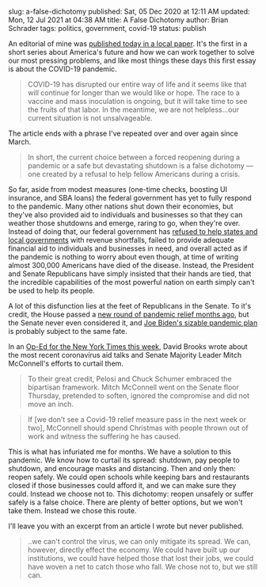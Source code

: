slug: a-false-dichotomy
published: Sat, 05 Dec 2020 at 12:11 AM
updated: Mon, 12 Jul 2021 at 04:38 AM
title: A False Dichotomy
author: Brian Schrader
tags: politics, government, covid-19
status: publish

An editorial of mine was [published today in a local paper][1]. It's the first in a short series about America's future and how we can work together to solve our most pressing problems, and like most things these days this first essay is about the COVID-19 pandemic.

> COVID-19 has disrupted our entire way of life and it seems like that will continue for longer than we would like or hope. The race to a vaccine and mass inoculation is ongoing, but it will take time to see the fruits of that labor. In the meantime, we are not helpless...our current situation is not unsalvageable.

The article ends with a phrase I've repeated over and over again since March.

> In short, the current choice between a forced reopening during a pandemic or a safe but devastating shutdown is a false dichotomy — one created by a refusal to help fellow Americans during a crisis.

So far, aside from modest measures (one-time checks, boosting UI insurance, and SBA loans) the federal government has yet to fully respond to the pandemic. Many other nations shut down their economies, but they've also provided aid to individuals and businesses so that they can weather those shutdowns and emerge, raring to go, when they're over. Instead of doing that, our federal government has [refused to help states and local governments][2] with revenue shortfalls, failed to provide adequate financial aid to individuals and businesses in need, and overall acted as if the pandemic is nothing to worry about even though, at time of writing almost 300,000 Americans have died of the disease. Instead, the President and Senate Republicans have simply insisted that their hands are tied, that the incredible capabilities of the most powerful nation on earth simply can't be used to help its people.

A lot of this disfunction lies at the feet of Republicans in the Senate. To it's credit, the House passed a [new round of pandemic relief months ago][4], but the Senate never even considered it, and [Joe Biden's sizable pandemic plan][5] is probably subject to the same fate.

In an [Op-Ed for the New York Times this week][3], David Brooks wrote about the most recent coronavirus aid talks and Senate Majority Leader Mitch McConnell's efforts to curtail them.

> To their great credit, Pelosi and Chuck Schumer embraced the bipartisan framework. Mitch McConnell went on the Senate floor Thursday, pretended to soften, ignored the compromise and did not move an inch.

> If [we don’t see a Covid-19 relief measure pass in the next week or two], McConnell should spend Christmas with people thrown out of work and witness the suffering he has caused.

This is what has infuriated me for months. We have a solution to this pandemic. We know how to curtail its spread: shutdown, pay people to shutdown, and encourage masks and distancing. Then and only then: reopen safely. We could open schools while keeping bars and restaurants closed if those businesses could afford it, and we can make sure they could. Instead we choose not to. This dichotomy: reopen unsafely or suffer safely is a false choice. There are plenty of better options, but we won't take them. Instead we chose this route.

I'll leave you with an excerpt from an article I wrote but never published.

> ..we can't control the virus, we can only mitigate its spread. We can, however, directly effect the economy. We could have built up our institutions, we could have helped those that lost their jobs, we could have woven a net to catch those who fall. We chose not to, but we still can.


[1]: https://sduptownnews.com/guest-editorial-the-way-forward-conquering-the-pandemic/
[2]: https://www.nytimes.com/2020/04/22/us/coronavirus-mcconnell-states-bankruptcy.html
[3]: https://www.nytimes.com/2020/12/03/opinion/covid-relief-mitch-mcconnell.html
[4]: https://www.vox.com/2020/5/15/21258854/house-three-trillion-stimulus-bill
[5]: https://www.vox.com/policy-and-politics/2020/7/1/21310194/voxcare-biden-trump-coronavirus-response
